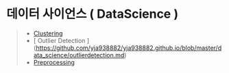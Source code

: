 # 데이터 사이언스 ( DataScience )
> * [ Clustering ](https://yja938882.github.io/data_science/clustering)
> * [ Outlier Detection ] (https://github.com/yja938882/yja938882.github.io/blob/master/data_science/outlierdetection.md)
> * [ Preprocessing ](https://yja938882.github.io/data_science/preprocessing)
